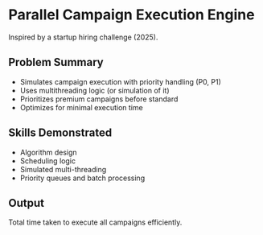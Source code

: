 # Parallel Campaign Execution Engine

Inspired by a startup hiring challenge (2025).

## Problem Summary
- Simulates campaign execution with priority handling (P0, P1)
- Uses multithreading logic (or simulation of it)
- Prioritizes premium campaigns before standard
- Optimizes for minimal execution time

## Skills Demonstrated
- Algorithm design
- Scheduling logic
- Simulated multi-threading
- Priority queues and batch processing

## Output
Total time taken to execute all campaigns efficiently.
